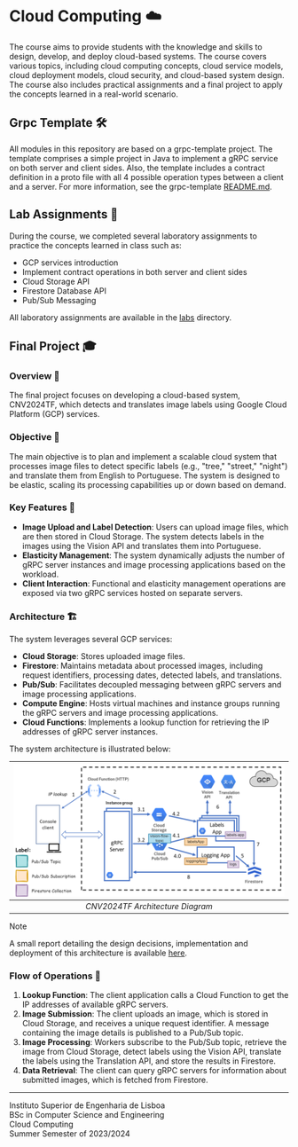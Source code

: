 # Cloud Computing ☁️

The course aims to provide students with the knowledge and skills to design, develop, and deploy cloud-based systems.
The course covers various topics, including cloud computing concepts, cloud service models, cloud deployment models,
cloud security, and cloud-based system design. The course also includes practical assignments and a final project to
apply the concepts learned in a real-world scenario.

## Grpc Template 🛠️

All modules in this repository are based on a grpc-template project.
The template comprises a simple project in Java to implement a gRPC service on both server and client sides.
Also, the template includes a contract definition in a proto file with all 4 possible operation types between a client
and a server.
For more information, see the grpc-template [README.md](grpc-template/README.md).

## Lab Assignments 🧪

During the course, we completed several laboratory assignments to practice the concepts learned in class such as:

- GCP services introduction
- Implement contract operations in both server and client sides
- Cloud Storage API
- Firestore Database API
- Pub/Sub Messaging

All laboratory assignments are available in the [labs](labs) directory.

## Final Project 🎓

### Overview 📝

The final project focuses on developing a cloud-based system, CNV2024TF, which detects and translates image labels using
Google Cloud Platform (GCP) services.

### Objective 🎯

The main objective is to plan and implement a scalable cloud system that processes image files to detect specific
labels (e.g., "tree," "street," "night") and translate them from English to Portuguese. The system is designed to be
elastic, scaling its processing capabilities up or down based on demand.

### Key Features 🚀

- **Image Upload and Label Detection**: Users can upload image files, which are then stored in Cloud Storage. The system
  detects labels in the images using the Vision API and translates them into Portuguese.
- **Elasticity Management**: The system dynamically adjusts the number of gRPC server instances and image processing
  applications based on the workload.
- **Client Interaction**: Functional and elasticity management operations are exposed via two gRPC services hosted on
  separate servers.

### Architecture 🏗️

The system leverages several GCP services:

- **Cloud Storage**: Stores uploaded image files.
- **Firestore**: Maintains metadata about processed images, including request identifiers, processing dates, detected
  labels, and translations.
- **Pub/Sub**: Facilitates decoupled messaging between gRPC servers and image processing applications.
- **Compute Engine**: Hosts virtual machines and instance groups running the gRPC servers and image processing
  applications.
- **Cloud Functions**: Implements a lookup function for retrieving the IP addresses of gRPC server instances.

The system architecture is illustrated below:

| ![Architecture Diagram](project/report/figures/system-architecture.png) |
|:-----------------------------------------------------------------------:|
|                    *CNV2024TF Architecture Diagram*                     |

> [!NOTE]
> A small report detailing the design decisions, implementation and deployment of this architecture is available [here](project/report/out/main.pdf).

### Flow of Operations 🔄

1. **Lookup Function**: The client application calls a Cloud Function to get the IP addresses of available gRPC servers.
2. **Image Submission**: The client uploads an image, which is stored in Cloud Storage, and receives a unique request
   identifier. A message containing the image details is published to a Pub/Sub topic.
3. **Image Processing**: Workers subscribe to the Pub/Sub topic, retrieve the image from Cloud Storage, detect labels
   using the Vision API, translate the labels using the Translation API, and store the results in Firestore.
4. **Data Retrieval**: The client can query gRPC servers for information about submitted images, which is fetched from
   Firestore.

---

Instituto Superior de Engenharia de Lisboa<br>
BSc in Computer Science and Engineering<br>
Cloud Computing<br>
Summer Semester of 2023/2024
